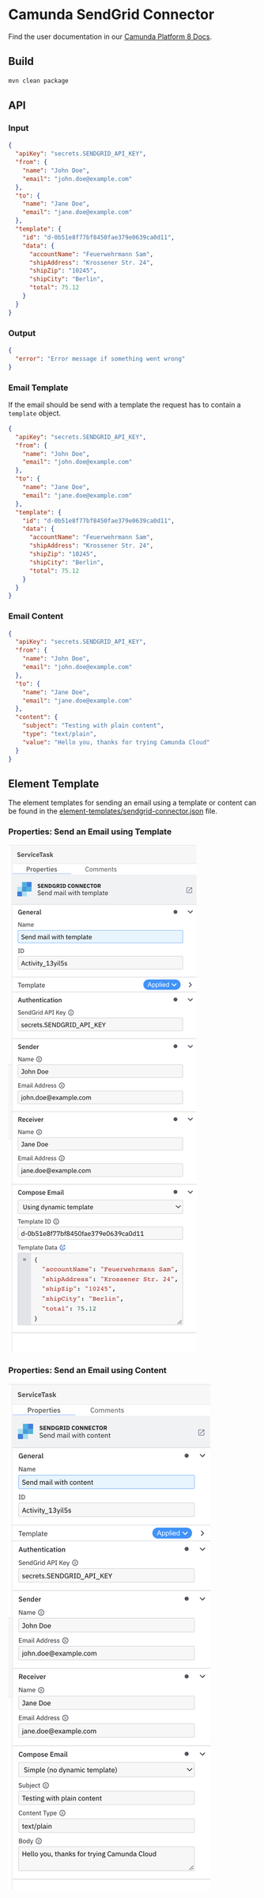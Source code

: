# Camunda SendGrid Connector

Find the user documentation in our [Camunda Platform 8 Docs](https://docs.camunda.io/docs/components/integration-framework/connectors/out-of-the-box-connectors/sendgrid/).

## Build

```bash
mvn clean package
```

## API

### Input

```json
{
  "apiKey": "secrets.SENDGRID_API_KEY",
  "from": {
    "name": "John Doe",
    "email": "john.doe@example.com"
  },
  "to": {
    "name": "Jane Doe",
    "email": "jane.doe@example.com"
  },
  "template": {
    "id": "d-0b51e8f77bf8450fae379e0639ca0d11",
    "data": {
      "accountName": "Feuerwehrmann Sam",
      "shipAddress": "Krossener Str. 24",
      "shipZip": "10245",
      "shipCity": "Berlin",
      "total": 75.12
    }
  }
}
```

### Output

```json
{
  "error": "Error message if something went wrong"
}
```

### Email Template

If the email should be send with a template the request has to contain a `template` object.

```json
{
  "apiKey": "secrets.SENDGRID_API_KEY",
  "from": {
    "name": "John Doe",
    "email": "john.doe@example.com"
  },
  "to": {
    "name": "Jane Doe",
    "email": "jane.doe@example.com"
  },
  "template": {
    "id": "d-0b51e8f77bf8450fae379e0639ca0d11",
    "data": {
      "accountName": "Feuerwehrmann Sam",
      "shipAddress": "Krossener Str. 24",
      "shipZip": "10245",
      "shipCity": "Berlin",
      "total": 75.12
    }
  }
}
```

### Email Content

```json
{
  "apiKey": "secrets.SENDGRID_API_KEY",
  "from": {
    "name": "John Doe",
    "email": "john.doe@example.com"
  },
  "to": {
    "name": "Jane Doe",
    "email": "jane.doe@example.com"
  },
  "content": {
    "subject": "Testing with plain content",
    "type": "text/plain",
    "value": "Hello you, thanks for trying Camunda Cloud"
  }
}
```

## Element Template

The element templates for sending an email using a template or content can be found in
the [element-templates/sendgrid-connector.json](element-templates/sendgrid-connector.json) file.

### Properties: Send an Email using Template

![](element-templates/properties-template.png)

### Properties: Send an Email using Content

![](element-templates/properties-content.png)
